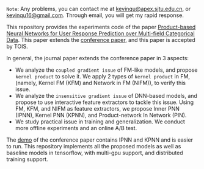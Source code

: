 ``Note``: Any problems, you can contact me at [kevinqu@apex.sjtu.edu.cn](kevinqu@apex.sjtu.edu.cn),
or [kevinqu16@gmail.com](kevinqu16@gmail.com).
Through email, you will get my rapid response.

This repository provides the experiments code of the paper [Product-based Neural Networks for
User Response Prediction over Multi-field Categorical Data](https://arxiv.org/abs/1807.00311).
This paper extends the [conference paper](https://arxiv.org/abs/1611.00144), and this paper is accepted by TOIS.

In general, the journal paper extends the conference paper in 3 aspects:
- We analyze the ``coupled gradient issue`` of FM-like models, and propose ``kernel product`` to solve it.
We apply 2 types of ``kernel product`` in FM, (namely, Kernel FM (KFM) and Network in FM (NIFM)), to verify this issue.
- We analyze the ``insensitive gradient issue`` of DNN-based models, and propose to use interactive feature extractors
to tackle this issue.
Using FM, KFM, and NIFM as feature extractors, we propose Inner PNN (IPNN), Kernel PNN (KPNN),
and Product-network In Network (PIN).
- We study practical issue in training and generalization. We conduct more offline experiments and an online A/B test.

The [demo](https://github.com/Atomu2014/product-nets) of the conference paper contains IPNN and KPNN and is easier to run.
This repository implements all the proposed models as well as baseline models in tensorflow, with multi-gpu support, and distributed training support.
